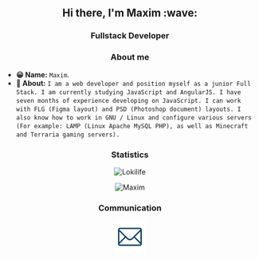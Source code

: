 <h2 align="center"> Hi there, I'm Maxim :wave:</h2>
<h3 align="center"> Fullstack Developer</h3>

<h3 align="center"> About me</h3>

- **😀 Name:** `Maxim`.
- **💬 About:** `I am a web developer and position myself as a junior Full Stack. I am currently studying JavaScript and AngularJS. I have seven months of experience developing on JavaScript. I can work with FLG (Figma layout) and PSD (Photoshop document) layouts. I also know how to work in GNU / Linux and configure various servers (For example: LAMP (Linux Apache MySQL PHP), as well as Minecraft and Terraria gaming servers).`

<h3 align="center"> Statistics</h3>
<p align="center"><img src="https://komarev.com/ghpvc/?username=Lokilife&style=flat-square&color=red" alt="Lokilife"/></p>
<p align="center"><img src="https://github-readme-stats.vercel.app/api?username=Lokilife&show_icons=true&theme=dracula" alt="Maxim"/></p>

<h3 align="center"> Communication</h3>

<p align="center">
<a href="mailto:maxim@lokilife.fun"><img src="https://raw.githubusercontent.com/Lokilife/Lokilife/main/icons/mail.png" height="64" width="64" alt="Mail" /></a>
</p>
